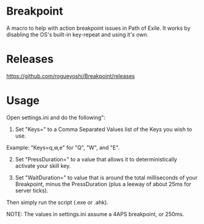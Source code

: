 # Breakpoint
A macro to help with action breakpoint issues in Path of Exile. It works by disabling the OS's built-in key-repeat and using it's own.

# Releases
https://github.com/rogueyoshi/Breakpoint/releases

# Usage
Open settings.ini and do the following":

1. Set "Keys=" to a Comma Separated Values list of the Keys you wish to use.

Example: "Keys=q,w,e" for "Q", "W", and "E".

2. Set "PressDuration=" to a value that allows it to deterministically activate your skill key.

3. Set "WaitDuration=" to value that is around the total milliseconds of your Breakpoint, minus the PressDuration (plus a leeway of about 25ms for server ticks).


Then simply run the script (.exe or .ahk).

NOTE: The values in settings.ini assume a 4APS breakpoint, or 250ms.
